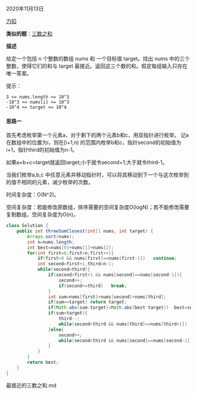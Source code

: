 2020年11月13日

[力扣](https://leetcode-cn.com/problems/3sum-closest/)

**类似的题**：[三数之和](三数之和.md)

**描述**

给定一个包括 n 个整数的数组 nums 和 一个目标值 target。找出 nums 中的三个整数，使得它们的和与 target 最接近。返回这三个数的和。假定每组输入只存在唯一答案。

提示：
```
3 <= nums.length <= 10^3
-10^3 <= nums[i] <= 10^3
-10^4 <= target <= 10^4
```

#### 思路一

首先考虑枚举第一个元素a，对于剩下的两个元素b和c，用双指针进行枚举。 记a在数组中的位置为i，则在[i+1,n) 的范围内枚举b和c，指针second的初始值为i+1，指针third的初始值为n-1。

如果a+b+c=target就返回target;小于就令second+1;大于就令third-1。

当我们枚举a,b,c 中任意元素并移动指针时，可以将其移动到下一个与这次枚举到的值不相同的元素，减少枚举的次数。

时间复杂度：O(N^2)。

空间复杂度：若能修改原数组，排序需要的空间复杂度O(logN)；若不能修改需要复制数组，空间复杂度为O(n)。

```java
class Solution {
    public int threeSumClosest(int[] nums, int target) {
        Arrays.sort(nums);
        int n=nums.length;
        int best=nums[0]+nums[1]+nums[2];
        for(int first=0;first<n;first++){
            if(first>0 && nums[first]==nums[first-1])   continue;
            int second=first+1,third=n-1;
            while(second<third){
                if(second>first+1 && nums[second]==nums[second-1]){
                    second++;
                    if(second>=third)   break;
                }
                int sum=nums[first]+nums[second]+nums[third];
                if(sum==target) return target;
                if(Math.abs(sum-target)<Math.abs(best-target))  best=sum;
                if(sum>target){
                    third--;
                    while(second<third && nums[third]==nums[third+1])   third--;
                }else{
                    second++;
                    while(second<third && nums[second]==nums[second-1]) second++;
                }
            }
        }
        return best;
    }
}
```
最接近的三数之和.md
